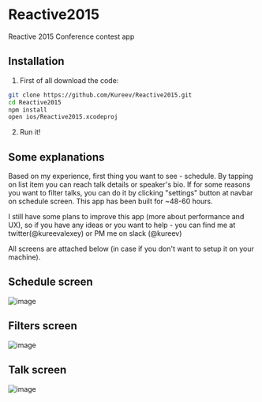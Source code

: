 # Reactive2015
Reactive 2015 Conference contest app

## Installation
1) First of all download the code:
```bash
git clone https://github.com/Kureev/Reactive2015.git
cd Reactive2015
npm install
open ios/Reactive2015.xcodeproj
```

2) Run it!

## Some explanations
Based on my experience, first thing you want to see - schedule. 
By tapping on list item you can reach talk details or speaker's bio. 
If for some reasons you want to filter talks, you can do it by clicking "settings" button at navbar on schedule screen.
This app has been built for ~48-60 hours.

I still have some plans to improve this app (more about performance and UX), so if you have any ideas or you want to help - you can find me at twitter(@kureevalexey) or PM me on slack (@kureev)

All screens are attached below (in case if you don't want to setup it on your machine).

## Schedule screen
![image](https://habrastorage.org/files/8df/6f7/930/8df6f793095344e7930444855598fea0.png)

## Filters screen
![image](https://habrastorage.org/files/262/0d9/d19/2620d9d1979a44468001384c582c85b6.png)

## Talk screen
![image](https://habrastorage.org/files/10d/488/a95/10d488a952854d76b26299841b4f70c7.png)
